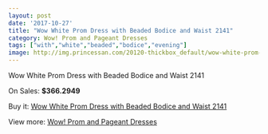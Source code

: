 ```yaml
---
layout: post
date: '2017-10-27'
title: "Wow White Prom Dress with Beaded Bodice and Waist 2141"
category: Wow! Prom and Pageant Dresses
tags: ["with","white","beaded","bodice","evening"]
image: http://img.princessan.com/20120-thickbox_default/wow-white-prom-dress-with-beaded-bodice-and-waist-2141.jpg
---
```

Wow White Prom Dress with Beaded Bodice and Waist 2141

On Sales: **$366.2949**
<a href="https://www.princessan.com/en/wow-prom-and-pageant-dresses/9011-wow-white-prom-dress-with-beaded-bodice-and-waist-2141.html"><amp-img layout="responsive" width="600" height="600" src="//img.princessan.com/20120-thickbox_default/wow-white-prom-dress-with-beaded-bodice-and-waist-2141.jpg" alt="Wow White Prom Dress with Beaded Bodice and Waist 2141 0" /></a>

Buy it: [Wow White Prom Dress with Beaded Bodice and Waist 2141](https://www.princessan.com/en/wow-prom-and-pageant-dresses/9011-wow-white-prom-dress-with-beaded-bodice-and-waist-2141.html "Wow White Prom Dress with Beaded Bodice and Waist 2141")

View more: [Wow! Prom and Pageant Dresses](https://www.princessan.com/en/74-wow-prom-and-pageant-dresses "Wow! Prom and Pageant Dresses")